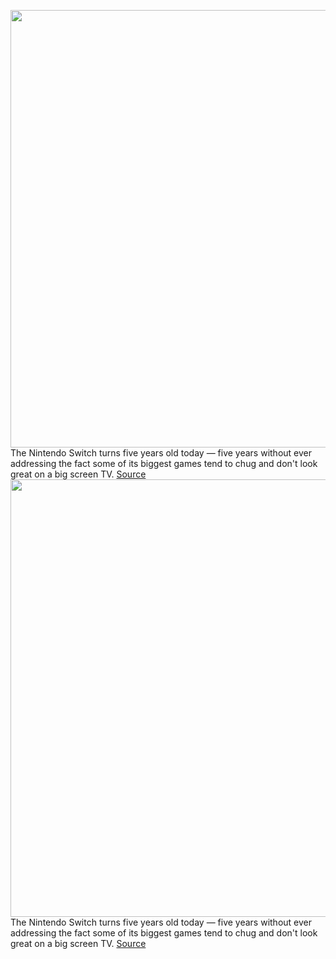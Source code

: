 <img src='https://cdn.vox-cdn.com/thumbor/W8USSEXdNcV7wKKVedcQRIh5l5Q=/0x0:2160x1440/1200x800/filters:focal(908x548:1252x892)/cdn.vox-cdn.com/uploads/chorus_image/image/70574026/switch_oled.0.jpg' width='700px' /><br/>
The Nintendo Switch turns five years old today — five years without ever addressing the fact some of its biggest games tend to chug and don't look great on a big screen TV.
<a href='https://www.theverge.com/22959533/steam-deck-fsr-upscaling-nintendo-switch-pro-dlss'> Source <a/><img src='https://cdn.vox-cdn.com/thumbor/W8USSEXdNcV7wKKVedcQRIh5l5Q=/0x0:2160x1440/1200x800/filters:focal(908x548:1252x892)/cdn.vox-cdn.com/uploads/chorus_image/image/70574026/switch_oled.0.jpg' width='700px' /><br/>
The Nintendo Switch turns five years old today — five years without ever addressing the fact some of its biggest games tend to chug and don't look great on a big screen TV.
<a href='https://www.theverge.com/22959533/steam-deck-fsr-upscaling-nintendo-switch-pro-dlss'> Source <a/>